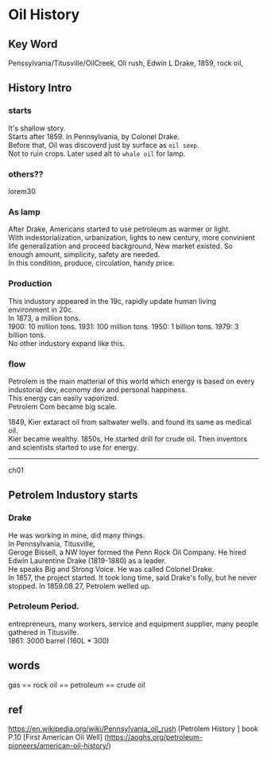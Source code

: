 # Oil History
## Key Word
Penssylvania/Titusville/OilCreek, Oli rush, Edwin L Drake, 1859, rock oil,
## History Intro
### starts
It's shallow story.  
Starts after 1859. In Pennsylvania, by Colonel Drake.  
Before that, Oil was discoverd just by surface as `oil seep`.  
Not to ruin crops. Later used alt to `whale oil` for lamp.  
### others??
lorem30
### As lamp
After Drake, Americans started to use petroleum as warmer or light.  
With indestorialization, urbanization, lights to new century, 
more convinient life generalization and proceed background,
New market existed. 
So enough amount, simplicity, safety are needed.  
In this condition, produce, circulation, handy price.  
### Production
This industory appeared in the 19c, rapidly update human living 
environment in 20c.  
In 1873, a million tons.  
1900: 10 million tons.
1931: 100 million tons.
1950: 1 billion tons.
1979: 3 billion tons.  
No other industory expand like this.
### flow
Petrolem is the main matterial of this world which energy is based on 
every industorial dev, economy dev and personal happiness.  
This energy can easily vaporized.  
Petrolem Com became big scale.  

1849, Kier extaract oil from saltwater wells. 
and found its same as medical oil.  
Kier became wealthy. 
1850s, He started drill for crude oil. 
Then inventors and scientists started to use for energy.  

---
ch01
## Petrolem Industory starts
### Drake
He was working in mine, did many things.  
In Pennsylvania, Titusville,  
Geroge Bissell, a NW loyer formed the Penn Rock Oil Company.
He hired Edwin Laurentine Drake (1819-1880) as a leader.  
He speaks Big and Strong Voice. He was called Colonel Drake.  
In 1857, the project started. It took long time, said Drake's folly, 
but he never stopped. In 1859.08.27, Petrolem welled up.  
### Petroleum Period.
entrepreneurs, many workers, service and equipment supplier, 
many people gathered in Titusville.  
1861: 3000 barrel (160L * 300)

## words
gas == rock oil == petroleum == crude oil

## ref
https://en.wikipedia.org/wiki/Pennsylvania_oil_rush
[Petrolem History ]
book P.10
[First American Oil Well]
(https://aoghs.org/petroleum-pioneers/american-oil-history/)

